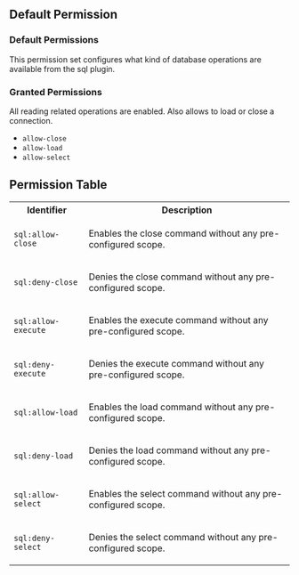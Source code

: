 ## Default Permission

### Default Permissions

This permission set configures what kind of
database operations are available from the sql plugin.

### Granted Permissions

All reading related operations are enabled.
Also allows to load or close a connection.



- `allow-close`
- `allow-load`
- `allow-select`

## Permission Table

<table>
<tr>
<th>Identifier</th>
<th>Description</th>
</tr>


<tr>
<td>

`sql:allow-close`

</td>
<td>

Enables the close command without any pre-configured scope.

</td>
</tr>

<tr>
<td>

`sql:deny-close`

</td>
<td>

Denies the close command without any pre-configured scope.

</td>
</tr>

<tr>
<td>

`sql:allow-execute`

</td>
<td>

Enables the execute command without any pre-configured scope.

</td>
</tr>

<tr>
<td>

`sql:deny-execute`

</td>
<td>

Denies the execute command without any pre-configured scope.

</td>
</tr>

<tr>
<td>

`sql:allow-load`

</td>
<td>

Enables the load command without any pre-configured scope.

</td>
</tr>

<tr>
<td>

`sql:deny-load`

</td>
<td>

Denies the load command without any pre-configured scope.

</td>
</tr>

<tr>
<td>

`sql:allow-select`

</td>
<td>

Enables the select command without any pre-configured scope.

</td>
</tr>

<tr>
<td>

`sql:deny-select`

</td>
<td>

Denies the select command without any pre-configured scope.

</td>
</tr>
</table>
